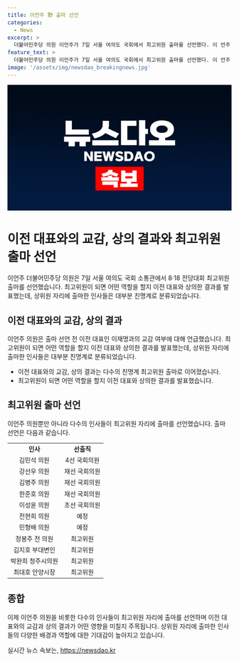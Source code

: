 ```yaml
---
title: 이언주 野 출마 선언
categories:
  - News
excerpt: >
  더불어민주당 의원 이언주가 7일 서울 여의도 국회에서 최고위원 출마를 선언했다. 이 언주 의원은 국회에서 기자회견을 열고 지방선거와 대선 승리를 견인하고자 한다며, 이 전 대표와의 교감 여부에 대해 어떤 역할을 할 건가 상의했다고 밝혔다. 출마 선언에 앞서 한동훈 후보를 상대로 이재명 전 대표의 상대가 되지 못한다. 한동훈 정도는 내가 상대하겠다고 언급했다. 최고위원으로 출마를 선언한 인사 중 대부분은 친명계 출신으로, 이번 출마가 주목받고 있다.
feature_text: >
  더불어민주당 의원 이언주가 7일 서울 여의도 국회에서 최고위원 출마를 선언했다. 이 언주 의원은 국회에서 기자회견을 열고 지방선거와 대선 승리를 견인하고자 한다며, 이 전 대표와의 교감 여부에 대해 어떤 역할을 할 건가 상의했다고 밝혔다. 출마 선언에 앞서 한동훈 후보를 상대로 이재명 전 대표의 상대가 되지 못한다. 한동훈 정도는 내가 상대하겠다고 언급했다. 최고위원으로 출마를 선언한 인사 중 대부분은 친명계 출신으로, 이번 출마가 주목받고 있다.
image: '/assets/img/newsdao_breakingnews.jpg'
---
```


<p><img src="/assets/img/newsdao_breakingnews.jpg" alt="bookingtag 속보" /></p>

<h1>이전 대표와의 교감, 상의 결과와 최고위원 출마 선언</h1>

<p data-ke-size="size16">이언주 더불어민주당 의원은 7일 서울 여의도 국회 소통관에서 8·18 전당대회 최고위원 출마를 선언했습니다. 최고위원이 되면 어떤 역할을 할지 이전 대표와 상의한 결과를 발표했는데, 상위원 자리에 출마한 인사들은 대부분 친명계로 분류되었습니다.</p>

<h2>이전 대표와의 교감, 상의 결과</h2>

<p>이언주 의원은 출마 선언 전 이전 대표인 이재명과의 교감 여부에 대해 언급했습니다. 최고위원이 되면 어떤 역할을 할지 이전 대표와 상의한 결과를 발표했는데, 상위원 자리에 출마한 인사들은 대부분 친명계로 분류되었습니다.</p>

<ul>
  <li>이전 대표와의 교감, 상의 결과는 다수의 친명계 최고위원 출마로 이어졌습니다.</li>
  <li>최고위원이 되면 어떤 역할을 할지 이전 대표와 상의한 결과를 발표했습니다.</li>
</ul>

<h2>최고위원 출마 선언</h2>

<p>이언주 의원뿐만 아니라 다수의 인사들이 최고위원 자리에 출마를 선언했습니다. 출마 선언은 다음과 같습니다.</p>

<table>
    <tr>
        <td style="text-align: center; height: 17px;"><b>인사</b></td>
        <td style="text-align: center; height: 17px;"><b>선출직</b></td>
    </tr>
    <tr>
        <td style="text-align: center; height: 17px;">김민석 의원</td>
        <td style="text-align: center; height: 17px;">4선 국회의원</td>
    </tr>
    <tr>
        <td style="text-align: center; height: 17px;">강선우 의원</td>
        <td style="text-align: center; height: 17px;">재선 국회의원</td>
    </tr>
    <tr>
        <td style="text-align: center; height: 17px;">김병주 의원</td>
        <td style="text-align: center; height: 17px;">재선 국회의원</td>
    </tr>
    <tr>
        <td style="text-align: center; height: 17px;">한준호 의원</td>
        <td style="text-align: center; height: 17px;">재선 국회의원</td>
    </tr>
    <tr>
        <td style="text-align: center; height: 17px;">이성윤 의원</td>
        <td style="text-align: center; height: 17px;">초선 국회의원</td>
    </tr>
    <tr>
        <td style="text-align: center; height: 17px;">전현희 의원</td>
        <td style="text-align: center; height: 17px;">예정</td>
    </tr>
    <tr>
        <td style="text-align: center; height: 17px;">민형배 의원</td>
        <td style="text-align: center; height: 17px;">예정</td>
    </tr>
    <tr>
        <td style="text-align: center; height: 17px;">정봉주 전 의원</td>
        <td style="text-align: center; height: 17px;">최고위원</td>
    </tr>
    <tr>
        <td style="text-align: center; height: 17px;">김지호 부대변인</td>
        <td style="text-align: center; height: 17px;">최고위원</td>
    </tr>
    <tr>
        <td style="text-align: center; height: 17px;">박완희 청주시의원</td>
        <td style="text-align: center; height: 17px;">최고위원</td>
    </tr>
    <tr>
        <td style="text-align: center; height: 17px;">최대호 안양시장</td>
        <td style="text-align: center; height: 17px;">최고위원</td>
    </tr>
</table>

<h2>종합</h2>

<p>이제 이언주 의원을 비롯한 다수의 인사들이 최고위원 자리에 출마를 선언하며 이전 대표와의 교감과 상의 결과가 어떤 영향을 미칠지 주목됩니다. 상위원 자리에 출마한 인사들의 다양한 배경과 역할에 대한 기대감이 높아지고 있습니다.</p>
실시간 뉴스 속보는, <a href="https://newsdao.kr" rel="dofollow">https://newsdao.kr</a>


